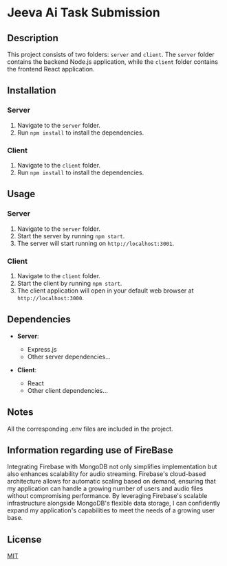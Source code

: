 # Jeeva Ai Task Submission

## Description
This project consists of two folders: `server` and `client`. The `server` folder contains the backend Node.js application, while the `client` folder contains the frontend React application.

## Installation

### Server
1. Navigate to the `server` folder.
2. Run `npm install` to install the dependencies.

### Client
1. Navigate to the `client` folder.
2. Run `npm install` to install the dependencies.

## Usage
### Server
1. Navigate to the `server` folder.
2. Start the server by running `npm start`.
3. The server will start running on `http://localhost:3001`.

### Client
1. Navigate to the `client` folder.
2. Start the client by running `npm start`.
3. The client application will open in your default web browser at `http://localhost:3000`.

## Dependencies
- **Server**:
  - Express.js
  - Other server dependencies...

- **Client**:
  - React
  - Other client dependencies...

## Notes
All the corresponding .env files are included in the project.

## Information regarding use of FireBase
Integrating Firebase with MongoDB not only simplifies implementation but also enhances scalability for audio streaming. Firebase's cloud-based architecture allows for automatic scaling based on demand, ensuring that my application can handle a growing number of users and audio files without compromising performance. By leveraging Firebase's scalable infrastructure alongside MongoDB's flexible data storage, I can confidently expand my application's capabilities to meet the needs of a growing user base.

## License
[MIT](https://choosealicense.com/licenses/mit/)
